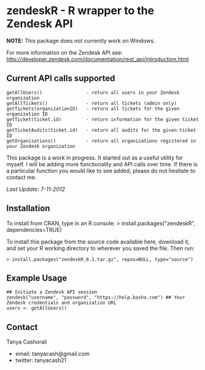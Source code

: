zendeskR - R wrapper to the Zendesk API
=========

<b>NOTE:</b> This package does not currently work on Windows. 

For more information on the Zendesk API see: <a href = "http://developer.zendesk.com/documentation/rest_api/introduction.html">
http://developer.zendesk.com/documentation/rest_api/introduction.html</a>

Current API calls supported
-------------
    getAllUsers()                - return all users in your Zendesk organization
    getAllTickets()              - return all tickets (admin only)
    getTickets(organizationID)   - return all tickets for the given organization ID
    getTicket(ticket.id)         - return information for the given ticket ID
    getTicketAudits(ticket.id)   - return all audits for the given ticket ID
    getOrganizations()           - return all organizations registered in your Zendesk organization

This package is a work in progress. It started out as a useful utility for myself. 
I will be adding more functionality and API calls over time. If there is a particular function you would like to see added, please do not hesitate to contact me. 

<i>Last Update: 7-11-2012</i>

Installation
---------
To install from CRAN, type in an R console:
    > install.packages("zendeskR", dependencies=TRUE)

To install this package from the source code available here, download it, and set your R working directory to wherever you saved the file. Then run:

    > install.packages("zendeskR_0.1.tar.gz", repos=NULL, type="source")

Example Usage
------- 
    ## Initiate a Zendesk API session
    zendesk("username", "password", "https://help.basho.com") ## Your Zendesk credentials and organization URL
    users <- getAllUsers()

Contact
------------
Tanya Cashorali
<ul>
	<li>email: tanyacash@gmail.com</li>
	<li>twitter: tanyacash21</li>
</ul>



